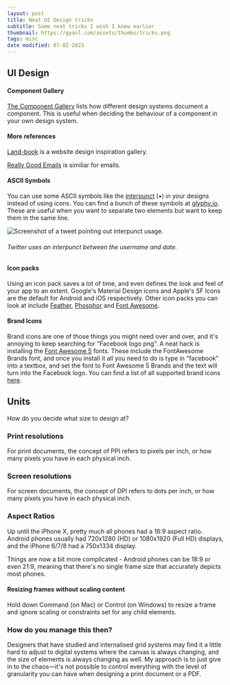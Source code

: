 ```yaml
---
layout: post
title: Neat UI Design tricks
subtitle: Some neat tricks I wish I knew earlier
thumbnail: https://gyanl.com/assets/thumbs/tricks.png 
tags: misc
date modified: 07-02-2023
---
```


## UI Design

#### Component Gallery

[The Component Gallery](https://component.gallery/components/) lists how different design systems document a component. This is useful when deciding the behaviour of a component in your own design system.

#### More references

[Land-book](https://land-book.com/) is a website design inspiration gallery.

[Really Good Emails](https://reallygoodemails.com/) is similiar for emails.

#### ASCII Symbols

You can use some ASCII symbols like the [interpunct](https://en.wikipedia.org/wiki/Interpunct) (•) in your designs instead of using icons. You can find a bunch of these symbols at [glyphy.io](https://www.glyphy.io/). These are useful when you want to separate two elements but want to keep them in the same line.

![Screenshot of a tweet pointing out interpunct usage.](https://gyanl.com/assets/twitter-interpunct.png)

###### Twitter uses an interpunct between the username and date.

#### Icon packs

Using an icon pack saves a lot of time, and even defines the look and feel of your app to an extent. Google's Material Design icons and Apple's SF Icons are the default for Android and iOS respectively. Other icon packs you can look at include [Feather](https://feathericons.com/), [Phosphor](https://phosphoricons.com/) and [Font Awesome](https://fontawesome.com/).

#### Brand Icons

Brand icons are one of those things you might need over and over, and it's annoying to keep searching for “Facebook logo png”. A neat hack is installing the [Font Awesome 5](https://fontawesome.com/how-to-use/on-the-desktop/setup/getting-started) fonts. These include the FontAwesome Brands font, and once you install it all you need to do is type in "facebook" into a textbox, and set the font to Font Awesome 5 Brands and the text will turn into the Facebook logo. You can find a list of all supported brand icons [here](https://fontawesome.com/icons?d=gallery&s=brands).

## Units

How do you decide what size to design at?

### Print resolutions

For print documents, the concept of PPI refers to pixels per inch, or how many pixels you have in each physical inch.

### Screen resolutions

For screen documents, the concept of DPI refers to dots per inch, or how many pixels you have in each physical inch.

### Aspect Ratios

Up until the iPhone X, pretty much all phones had a 16:9 aspect ratio. Android phones usually had 720x1280 (HD) or 1080x1920 (Full HD) displays, and the iPhone 6/7/8 had a 750x1334 display.

Things are now a bit more complicated - Android phones can be 18:9 or even 21:9, meaning that there's no single frame size that accurately depicts most phones.

#### Resizing frames without scaling content

Hold down Command (on Mac) or Control (on Windows) to resize a frame and ignore scaling or constraints set for any child elements.

### How do you manage this then?

Designers that have studied and internalised grid systems may find it a little hard to adjust to digital systems where the canvas is always changing, and the size of elements is always changing as well. My approach is to just give in to the chaos—it's not possible to control everything with the level of granularity you can have when designing a print document or a PDF.
